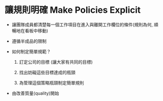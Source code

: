 # 讓規則明確 Make Policies Explicit

* 讓團隊成員都清楚每一個工作項目在進入與離開工作欄位的條件(規則為何, 順暢地在看板中移動)

* 遵循半成品的限制

* 如何制定簡單規範？

   1. 訂定公司的目標 (讓大家有共同的目標)
   
   2. 找出妨礙這些目標達成的瓶頸
   
   3. 為管理這個策略瓶頸制定簡單規則

* 由改善質量(quality)開始
